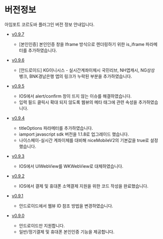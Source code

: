 # 버전정보

아임포트 코르도바 플러그인 버전 정보 안내입니다.

- [v0.9.7](https://github.com/iamport/iamport-cordova/tree/master)
  - [본인인증] 본인인증 창을 Iframe 방식으로 렌더링하기 위한 is_iframe 파라메터를 추가하였습니다.

- [v0.9.6](https://github.com/iamport/iamport-cordova/tree/v0.9.6)
  - [안드로이드] KG이니시스 - 실시간계좌이체시 국민리브, NH앱캐시, NG상상뱅크, BNK경남은행 앱의 링크가 누락된 부분을 추가하였습니다.

- [v0.9.5](https://github.com/iamport/iamport-cordova/tree/v0.9.5)
  - IOS에서 alert/confirm 창이 뜨지 않는 이슈를 해결하였습니다.
  - 입력 필드 클릭시 확대 되지 않도록 웹뷰의 메타 태그에 관련 속성을 추가하였습니다.

- [v0.9.4](https://github.com/iamport/iamport-cordova/tree/v0.9.4)
  - titleOptions 파라메터를 추가하였습니다.
  - iamport javascript sdk 버전을 1.1.8로 업그레이드 했습니다.
  - 나이스페이-실시간 계좌이체를 대비해 niceMobileV2의 기본값을 true로 설정했습니다.

- [v0.9.3](https://github.com/iamport/iamport-cordova/tree/v0.9.3)
  - IOS에서 UIWebView를 WKWebView로 대체하였습니다.

- [v0.9.2](https://github.com/iamport/iamport-cordova/tree/v0.9.2)
  - IOS에서 결제 및 휴대폰 소액결제 지원을 위한 코드 작성을 완료했습니다.

- [v0.9.1](https://github.com/iamport/iamport-cordova/tree/v0.9.1)
  - 안드로이드에서 웹뷰 ID 참조 방법을 변경하였습니다.

- [v0.9.0](https://github.com/iamport/iamport-cordova/tree/v0.9.0)
  - 안드로이드만 지원합니다.
  - 일반/정기결제 및 휴대폰 본인인증 기능을 제공합니다.